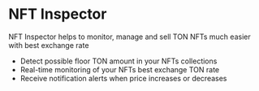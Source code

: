 # NFT Inspector
NFT Inspector helps to monitor, manage and sell TON NFTs much easier with best exchange rate

* Detect possible floor TON amount in your NFTs collections
* Real-time monitoring of your NFTs best exchange TON rate
* Receive notification alerts when price increases or decreases
